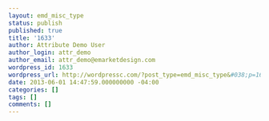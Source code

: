 ```yaml
---
layout: emd_misc_type
status: publish
published: true
title: '1633'
author: Attribute Demo User
author_login: attr_demo
author_email: attr_demo@emarketdesign.com
wordpress_id: 1633
wordpress_url: http://wordpressc.com/?post_type=emd_misc_type&#038;p=1633
date: 2013-06-01 14:47:59.000000000 -04:00
categories: []
tags: []
comments: []
---
```


